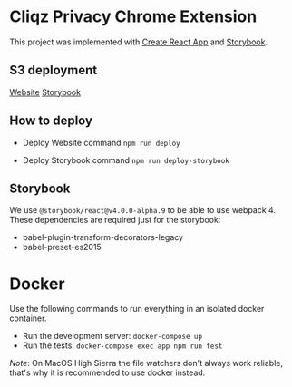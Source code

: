 # Cliqz Privacy Chrome Extension

This project was implemented with [Create React App](https://github.com/facebookincubator/create-react-app) and
[Storybook](https://github.com/storybooks/storybook).


## S3 deployment

[Website](http://cliqz.s3-website.eu-central-1.amazonaws.com/website/)
[Storybook](http://cliqz.s3-website.eu-central-1.amazonaws.com/storybook/)

## How to deploy

- Deploy Website command
`npm run deploy`

- Deploy Storybook command
`npm run deploy-storybook`

## Storybook

We use `@storybook/react@v4.0.0-alpha.9` to be able to use webpack 4.
These dependencies are required just for the storybook:
- babel-plugin-transform-decorators-legacy
- babel-preset-es2015


# Docker
Use the following commands to run everything in an isolated docker container.

- Run the development server: `docker-compose up`
- Run the tests: `docker-compose exec app npm run test`

*Note*: On MacOS High Sierra the file watchers don't always work reliable, that's why it is recommended to use docker instead.
